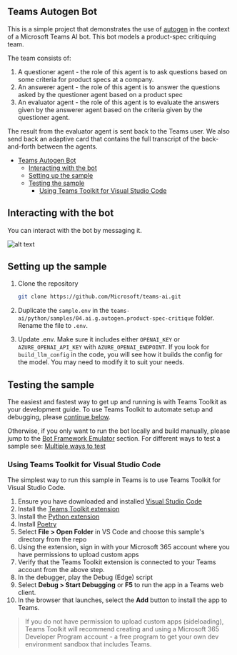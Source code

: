 ## Teams Autogen Bot

This is a simple project that demonstrates the use of [autogen](https://github.com/microsoft/autogen) in the context of a Microsoft Teams AI bot.
This bot models a product-spec critiquing team.

The team consists of:

1. A questioner agent - the role of this agent is to ask questions based on some criteria for product specs at a company.
2. An answerer agent - the role of this agent is to answer the questions asked by the questioner agent based on a product spec
3. An evaluator agent - the role of this agent is to evaluate the answers given by the answerer agent based on the criteria given by the questioner agent.

The result from the evaluator agent is sent back to the Teams user. We also send back an adaptive card that contains the full transcript of the back-and-forth between the agents.

<!-- @import "[TOC]" {cmd="toc" depthFrom=1 depthTo=6 orderedList=false} -->

<!-- code_chunk_output -->

- [Teams Autogen Bot](#teams-autogen-bot)
  - [Interacting with the bot](#interacting-with-the-bot)
  - [Setting up the sample](#setting-up-the-sample)
  - [Testing the sample](#testing-the-sample)
    - [Using Teams Toolkit for Visual Studio Code](#using-teams-toolkit-for-visual-studio-code)

<!-- /code_chunk_output -->

## Interacting with the bot

You can interact with the bot by messaging it.

![alt text](image.png)

## Setting up the sample

1. Clone the repository

   ```bash
   git clone https://github.com/Microsoft/teams-ai.git
   ```

2. Duplicate the `sample.env` in the `teams-ai/python/samples/04.ai.g.autogen.product-spec-critique` folder. Rename the file to `.env`.

3. Update .env. Make sure it includes either `OPENAI_KEY` or `AZURE_OPENAI_API_KEY` with `AZURE_OPENAI_ENDPOINT`. If you look for `build_llm_config` in the code, you will see how it builds the config for the model. You may need to modify it to suit your needs.

## Testing the sample

The easiest and fastest way to get up and running is with Teams Toolkit as your development guide. To use Teams Toolkit to automate setup and debugging, please [continue below](#using-teams-toolkit-for-visual-studio-code).

Otherwise, if you only want to run the bot locally and build manually, please jump to the [Bot Framework Emulator](../README.md#testing-in-botframework-emulator) section.
For different ways to test a sample see: [Multiple ways to test](../README.md#multiple-ways-to-test)

### Using Teams Toolkit for Visual Studio Code

The simplest way to run this sample in Teams is to use Teams Toolkit for Visual Studio Code.

1. Ensure you have downloaded and installed [Visual Studio Code](https://code.visualstudio.com/docs/setup/setup-overview)
2. Install the [Teams Toolkit extension](https://marketplace.visualstudio.com/items?itemName=TeamsDevApp.ms-teams-vscode-extension)
3. Install the [Python extension](https://marketplace.visualstudio.com/items?itemName=ms-python.python)
4. Install [Poetry](https://python-poetry.org/docs/#installation)
5. Select **File > Open Folder** in VS Code and choose this sample's directory from the repo
6. Using the extension, sign in with your Microsoft 365 account where you have permissions to upload custom apps
7. Verify that the Teams Toolkit extension is connected to your Teams account from the above step.
8. In the debugger, play the Debug (Edge) script
9. Select **Debug > Start Debugging** or **F5** to run the app in a Teams web client.
10. In the browser that launches, select the **Add** button to install the app to Teams.

> If you do not have permission to upload custom apps (sideloading), Teams Toolkit will recommend creating and using a Microsoft 365 Developer Program account - a free program to get your own dev environment sandbox that includes Teams.
